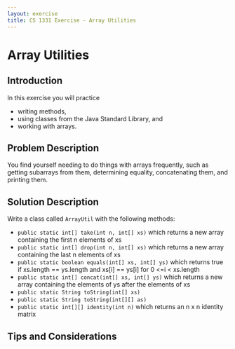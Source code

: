```yaml
---
layout: exercise
title: CS 1331 Exercise - Array Utilities
---
```


# Array Utilities

## Introduction

In this exercise you will practice

- writing methods,
- using classes from the Java Standard Library, and
- working with arrays.

## Problem Description

You find yourself needing to do things with arrays frequently, such as getting subarrays from them, determining equality, concatenating them, and printing them.

## Solution Description

Write a class called `ArrayUtil` with the following methods:

- `public static int[] take(int n, int[] xs)` which returns a new array containing the first n elements of xs
- `public static int[] drop(int n, int[] xs)` which returns a new array containing the last n elements of xs
- `public static boolean equals(int[] xs, int[] ys)` which returns true if xs.length == ys.length and xs[i] == ys[i] for 0 <=i < xs.length
- `public static int[] concat(int[] xs, int[] ys)` which returns a new array containing the elements of ys after the elements of xs
- `public static String toString(int[] xs)`
- `public static String toString(int[][] as)`
- `public static int[][] identity(int n)` which returns an n x n identity matrix

## Tips and Considerations

